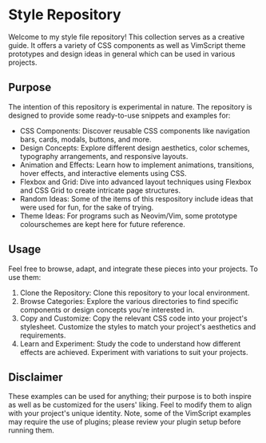 # Style Repository
Welcome to my style file repository! This collection serves as a creative guide. It offers a variety of CSS components as well as VimScript theme prototypes and design ideas in general which can be used in various projects.

## Purpose
The intention of this repository is experimental in nature. The repository is designed to provide some ready-to-use snippets and examples for:
- CSS Components: Discover reusable CSS components like navigation bars, cards, modals, buttons, and more.
- Design Concepts: Explore different design aesthetics, color schemes, typography arrangements, and responsive layouts.
- Animation and Effects: Learn how to implement animations, transitions, hover effects, and interactive elements using CSS.
- Flexbox and Grid: Dive into advanced layout techniques using Flexbox and CSS Grid to create intricate page structures.
- Random Ideas: Some of the items of this respository include ideas that were used for fun, for the sake of trying.
- Theme Ideas: For programs such as Neovim/Vim, some prototype colourschemes are kept here for future reference. 

## Usage
Feel free to browse, adapt, and integrate these pieces into your projects. To use them:
1. Clone the Repository: Clone this repository to your local environment.
2. Browse Categories: Explore the various directories to find specific components or design concepts you're interested in.
3. Copy and Customize: Copy the relevant CSS code into your project's stylesheet. Customize the styles to match your project's aesthetics and requirements.
4. Learn and Experiment: Study the code to understand how different effects are achieved. Experiment with variations to suit your projects.

## Disclaimer
These examples can be used for anything; their purpose is to both inspire as well as be customized for the users' liking. Feel to modify them to align with your project's unique identity. Note, some of the VimScript examples may require the use of plugins; please review your plugin setup before running them. 
